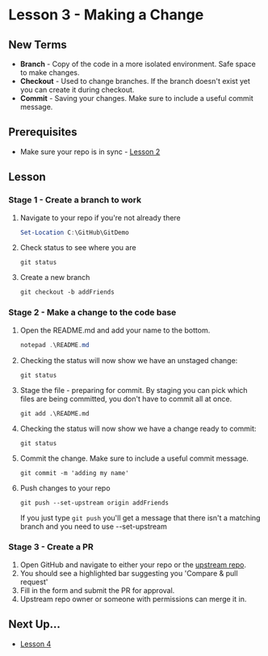 # Lesson 3 - Making a Change

## New Terms
- **Branch** - Copy of the code in a more isolated environment. Safe space to make changes.
- **Checkout** - Used to change branches. If the branch doesn't exist yet you can create it during checkout.
- **Commit** - Saving your changes. Make sure to include a useful commit message.

## Prerequisites
- Make sure your repo is in sync - [Lesson 2](../Lessons/Lesson2.md)

## Lesson

### Stage 1 - Create a branch to work

1. Navigate to your repo if you're not already there
    ``` PowerShell
    Set-Location C:\GitHub\GitDemo
    ```

2. Check status to see where you are
    ```
    git status
    ```

3. Create a new branch
    ```
    git checkout -b addFriends
    ```

### Stage 2 - Make a change to the code base

1. Open the README.md and add your name to the bottom.

    ``` PowerShell
    notepad .\README.md
    ```

2. Checking the status will now show we have an unstaged change:

    ```
    git status
    ```

3. Stage the file - preparing for commit. By staging you can pick which files are being committed, you don't have to commit all at once.

    ```
    git add .\README.md
    ```

4. Checking the status will now show we have a change ready to commit:

    ```
    git status
    ```

5. Commit the change. Make sure to include a useful commit message.

    ```
    git commit -m 'adding my name'
    ```

5. Push changes to your repo

    ```
    git push --set-upstream origin addFriends
    ```

    If you just type `git push` you'll get a message that there isn't a matching branch and you need to use --set-upstream

### Stage 3 - Create a PR

1. Open GitHub and navigate to either your repo or the [upstream repo](https://github.com/jpomfret/GitDemo).
2. You should see a highlighted bar suggesting you 'Compare & pull request'
3. Fill in the form and submit the PR for approval.
4. Upstream repo owner or someone with permissions can merge it in.

## Next Up...
- [Lesson 4](../Lessons/Lesson4.md)